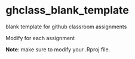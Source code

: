 # ghclass_blank_template
blank template for github classroom assignments

Modify for each assignment


**Note**:  make sure to modify your .Rproj file. 